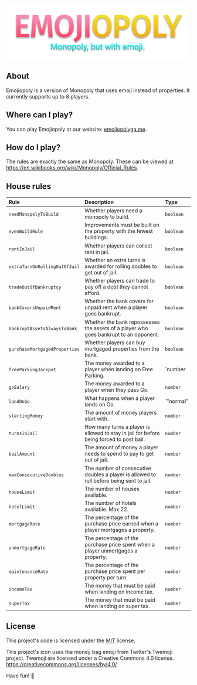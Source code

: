 ![Emojiopoly logo](images/50transparent.png)

## About
Emojiopoly is a version of Monopoly that uses emoji instead of properties.
It currently supports up to 8 players.

## Where can I play?
You can play Emojiopoly at our website: [emojiopolyga.me](http://emojiopolyga.me).

## How do I play?
The rules are exactly the same as Monopoly.
These can be viewed at https://en.wikibooks.org/wiki/Monopoly/Official_Rules.

## House rules
| Rule                          | Description                                                                              | Type                                |
| :---------------------------- | :--------------------------------------------------------------------------------------- | :---------------------------------- |
| `needMonopolyToBuild`         | Whether players need a monopoly to build.                                                | `boolean`                           |
| `evenBuildRule`               | Improvements must be built on the property with the fewest buildings.                    | `boolean`                           |
| `rentInJail`                  | Whether players can collect rent in jail.                                                | `boolean`                           |
| `extraTurnOnRollingOutOfJail` | Whether an extra turns is awarded for rolling doubles to get out of jail.                | `boolean`                           |
| `tradeOutOfBankruptcy`        | Whether players can trade to pay off a debt they cannot afford.                          | `boolean`                           |
| `bankCoversUnpaidRent`        | Whether the bank covers for unpaid rent when a player goes bankrupt.                     | `boolean`                           |
| `bankruptAssetsAlwaysToBank`  | Whether the bank repossesses the assets of a player who goes bankrupt to an opponent.    | `boolean`                           |
| `purchaseMortgagedProperties` | Whether players can buy mortgaged properties from the bank.                              | `boolean`                           |
| `freeParkingJackpot`          | The money awarded to a player when landing on Free Parking.                              | `number | "fines"`                  |
| `goSalary`                    | The money awarded to a player when they pass Go.                                         | `number`                            |
| `landOnGo`                    | What happens when a player lands on Go.                                                  | `"normal"  | "double" | "freemove"` |
| `startingMoney`               | The amount of money players start with.                                                  | `number`                            |
| `turnsInJail`                 | How many turns a player is allowed to stay in jail for before being forced to post bail. | `number`                            |
| `bailAmount`                  | The amount of money a player needs to spend to pay to get out of jail.                   | `number`                            |
| `maxConsecutiveDoubles`       | The number of consecutive doubles a player is allowed to roll before being sent to jail. | `number`                            |
| `houseLimit`                  | The number of houses available.                                                          | `number`                            |
| `hotelLimit`                  | The number of hotels available. Max 22.                                                  | `number`                            |
| `mortgageRate`                | The percentage of the purchase price earned when a player mortgages a property.          | `number`                            |
| `unmortgageRate`              | The percentage of the purchase price spent when a player unmortgages a property.         | `number`                            |
| `maintenanceRate`             | The percentage of the purchase price spent per property per turn.                        | `number`                            |
| `incomeTax`                   | The money that must be paid when landing on income tax.                                  | `number`                            |
| `superTax`                    | The money that must be paid when landing on super tax.                                   | `number`                            |

## License
This project's code is licensed under the [MIT](\LICENSE) license.

This project's icon uses the money bag emoji from Twitter's Twemoji project.
Twemoji are licensed under a Creative Commons 4.0 license.
https://creativecommons.org/licenses/by/4.0/

Have fun! 🍆
